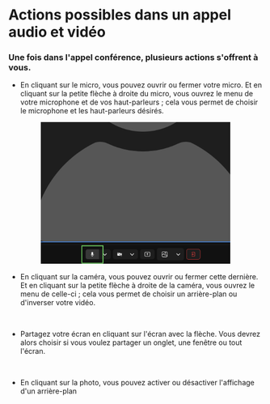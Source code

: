 # Actions possibles dans un appel audio et vidéo

### Une fois dans l'appel conférence, plusieurs actions s'offrent à vous.

*   En cliquant sur le micro, vous pouvez ouvrir ou fermer votre micro. Et en cliquant sur la petite flèche à droite du micro, vous ouvrez le menu de votre microphone et de vos haut-parleurs ; cela vous permet de choisir le microphone et les haut-parleurs désirés.

    &#x20;

    <div align="left"><figure><img src="../../.gitbook/assets/action-possible-dans-un-appel-audio-et-video - Micro.png" alt="" width="375"><figcaption></figcaption></figure></div>

&#x20;

*   En cliquant sur la caméra, vous pouvez ouvrir ou fermer cette dernière. Et en cliquant sur la petite flèche à droite de la caméra, vous ouvrez le menu de celle-ci ; cela vous permet de choisir un arrière-plan ou d'inverser votre vidéo.

    &#x20;

    <div align="left"><figure><img src="../../.gitbook/assets/action-possible-dans-un-appel-audio-et-video - caméra.png" alt="" width="375"><figcaption></figcaption></figure></div>

&#x20;

*   Partagez votre écran en cliquant sur l'écran avec la flèche. Vous devrez alors choisir si vous voulez partager un onglet, une fenêtre ou tout l'écran.

    &#x20;

    <div align="left"><figure><img src="../../.gitbook/assets/action-possible-dans-un-appel-audio-et-video - Partage décran.png" alt="" width="375"><figcaption></figcaption></figure></div>

&#x20;

*   En cliquant sur la photo, vous pouvez activer ou désactiver l'affichage d'un arrière-plan

    &#x20;

    <div align="left"><figure><img src="../../.gitbook/assets/action-possible-dans-un-appel-audio-et-video - Mettre un fon d'écran.png" alt="" width="375"><figcaption></figcaption></figure></div>
